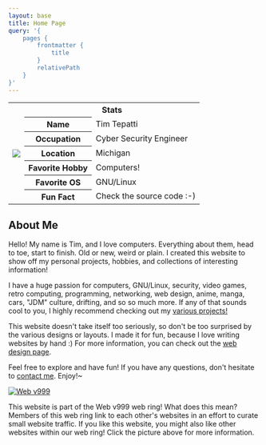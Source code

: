 ```yaml
---
layout: base
title: Home Page
query: '{
    pages {
        frontmatter {
            title
        }
        relativePath
    }
}'
---
```


<table align="center">
	<tr>
		<th rowspan="7">
			<img src="/assets/me.jpg" />
		</th>
		<th colspan="2">Stats</th>
	</tr>
	<tr>
		<th>Name</th>
		<td>Tim Tepatti</td>
	</tr>
	<tr>
		<th>Occupation</th>
		<td>Cyber Security Engineer</td>
	</tr>
	<tr>
		<th>Location</th>
		<td>Michigan</td>
	</tr>
	<tr>
		<th>Favorite Hobby</th>
		<td>Computers!</td>
	</tr>
	<tr>
		<th>Favorite OS</th>
		<td>GNU/Linux</td>
	</tr>
	<tr>
		<th>Fun Fact</th>
		<td>Check the source code :-)</td>
		<!-- Hello! I try to hide fun HTML comments on
			 all of my pages. See if you can find them all -->
	</tr>
</table>

## About Me

Hello! My name is Tim, and I love computers. Everything about them, head to toe, start to finish. Old or new, weird or plain. I created this website to show off my personal projects, hobbies, and collections of interesting information!

I have a huge passion for computers, GNU/Linux, security, video games, retro computing, programming, networking, web design, anime, manga, cars, "JDM" culture, drifting, and so so much more. If any of that sounds cool to you, I highly recommend checking out my [various projects!]()

This website doesn't take itself too seriously, so don't be too surprised by the various designs or layouts. I made it for fun, because I love writing websites by hand :) For more information, you can check out the [web design page]().

Feel free to explore and have fun! If you have any questions, don't hesitate to [contact me](). Enjoy!~

[![Web v999](/assets/webv999.jpg "Web v999")](http://webringpagelink)
			
This website is part of the Web v999 web ring! What does this mean?	Members of this web ring link to each other's websites in an effort to curate small website traffic. If you like this website, you might also like other websites within our web ring! Click the picture above for more information.